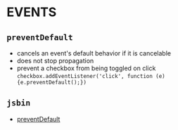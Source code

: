 # EVENTS

## `preventDefault`
* cancels an event's default behavior if it is cancelable
* does not stop propagation
* prevent a checkbox from being toggled on click
   `checkbox.addEventListener('click', function (e) {e.preventDefault();})`





## `jsbin`
* [preventDefault](http://jsbin.com/zegipo/edit?html,js,console,output)
